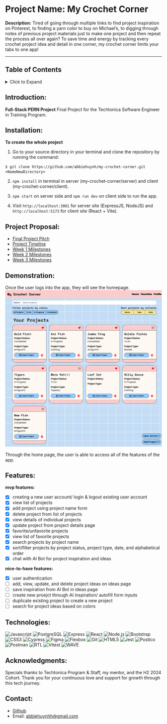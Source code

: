 # Project Name: My Crochet Corner

**Description:**
Tired of going through multiple links to find project inspiration on Pinterest, to finding a yarn color to buy on Michael’s, to digging through notes of previous project materials just to make one project and then repeat the process all over again? To save time and energy by tracking every crochet project idea and detail in one corner, my crochet corner limits your tabs to one app!

---

## Table of Contents
<details>
<summary>Click to Expand</summary>

- [Introduction](#introduction)
- [Installation](#installation)
- [Project Proposal](#project-proposal)
- [Demonstation](#demonstration)
- [Features](#features)
- [Technologies Used](#technologies-used)
- [Acknowledgments](#acknowledgments)
- [Contact](#contact)
</details>

## Introduction: 
**Full-Stack PERN Project**
Final Project for the Techtonica Software Engineer in Training Program.

## Installation: 
**To create the whole project**
1.  Go to your source directory in your terminal and clone the repository by running the command:

```
$ git clone https://github.com/abbiehuynh/my-crochet-corner.git <NameNewDirectory>
```
2. `npm install` in terminal in server (my-crochet-corner/server) and client (my-crochet-corner/client).

3. `npm start` on server side and `npm run dev` on client side to run the app.

4. Visit `http://localhost:3001` for server site (ExpressJS, NodeJS) and `http://localhost:5173` for client site (React + Vite).

## Project Proposal:
- [Final Project Pitch](https://docs.google.com/document/d/1da4MuZVVd_XVBiUc7g6SWZfKaXB6XajMwxWjhwzCWew/edit?tab=t.0)
- [Project Timeline](https://trello.com/b/5ZEtare8/my-crochet-corner)
- [Week 1 Milestones](https://docs.google.com/document/d/1R9_PBwoZ8hR1AP_WpNhK9LDNNFsoF1GBVOFzNCcDBOY/edit?usp=sharing)
- [Week 2 Milestones](https://docs.google.com/document/d/1aXRHkdY4hRuLUDRzt_Vmhn7NT3pMHiMKV9Fkz0mWilI/edit?usp=sharing)
- [Week 3 Milestones](https://docs.google.com/document/d/1NTlDGcf9WLEnYKVme2jcZM1SXXm6Pwbhb5sWpuoUtjA/edit?usp=sharing)

## Demonstration:
Once the user logs into the app, they will see the homepage.
![Home Page](/assets/readme/homepage.png)

Through the home page, the user is able to access all of the features of the app.


## Features:
**mvp features:**

- [x] creating a new user account/ login & logout existing user account
- [x] view list of projects 
- [x] add project using project name form
- [x] delete project from list of projects
- [x] view details of individual projects
- [x] update project from project details page
- [x] favorite/unfavorite projects
- [x] view list of favorite projects
- [x] search projects by project name
- [x] sort/filter projects by project status, project type, date, and alphabetical order
- [x] chat with AI Bot for project inspiration and ideas

**nice-to-have features:**
- [x] user authentication
- [ ] add, view, update, and delete project ideas on ideas page
- [ ] save inspiration from AI Bot in ideas page
- [ ] create new proejct through AI inspiration/ autofill form inputs
- [ ] duplicate existing project to create a new project
- [ ] search for project ideas based on colors

## Technologies: 
![Javascript](https://img.shields.io/badge/-JavaScript-F7DF1E?style=flat-square&logo=javascript&logoColor=000000)
![PostgreSQL](https://img.shields.io/badge/-PostgreSQL-336791?style=flat-square&logo=postgresql&logoColor=ffffff)
![Express](https://img.shields.io/badge/-Express.js-000000?style=flat-square&logo=express&logoColor=ffffff)
![React](https://img.shields.io/badge/-React-61DAFB?style=flat-square&logo=react&logoColor=000000)
![Node.js](https://img.shields.io/badge/-Node.js-339933?style=flat-square&logo=node.js&logoColor=ffffff)
![Bootstrap](https://img.shields.io/badge/-Bootstrap-563D7C?style=flat-square&logo=bootstrap&logoColor=ffffff)
![CSS3](https://img.shields.io/badge/-CSS3-1572B6?style=flat-square&logo=css3&logoColor=ffffff)
![Cypress](https://img.shields.io/badge/-Cypress-4B5B9A?style=flat-square&logo=cypress&logoColor=ffffff)
![Figma](https://img.shields.io/badge/-Figma-F24E1E?style=flat-square&logo=figma&logoColor=ffffff)
![Flexbox](https://img.shields.io/badge/-Flexbox-FFF?style=flat-square&logo=css3&logoColor=1572B6)
![Git](https://img.shields.io/badge/-Git-F05032?style=flat-square&logo=git&logoColor=ffffff)
![HTML5](https://img.shields.io/badge/-HTML5-E34F26?style=flat-square&logo=html5&logoColor=ffffff)
![Jest](https://img.shields.io/badge/-Jest-C21325?style=flat-square&logo=jest&logoColor=ffffff)
![Postico](https://img.shields.io/badge/-Postico-5B6E9D?style=flat-square&logo=postgresql&logoColor=ffffff)
![Postman](https://img.shields.io/badge/-Postman-FF6C37?style=flat-square&logo=postman&logoColor=ffffff)
![RTL](https://img.shields.io/badge/-React%20Testing%20Library-EC5E30?style=flat-square&logo=react&logoColor=ffffff)
![Vitest](https://img.shields.io/badge/-Vitest-6E40C9?style=flat-square&logo=vitest&logoColor=ffffff)
![WAVE](https://img.shields.io/badge/-Wave-4D92D1?style=flat-square&logo=wave&logoColor=ffffff)


## Acknowledgments:
Specials thanks to Techtonica Program & Staff, my mentor, and the H2 2024 Cohort. Thank you for your continuous love and support for growth through this tech journey. 

## Contact: 
- [Github](https://github.com/abbiehuynh)
- Email: abbiehuynhh@gmail.com